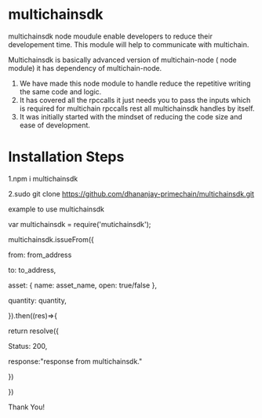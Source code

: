 # multichainsdk

multichainsdk node moudule enable developers to reduce their developement time. 
This module will help to communicate with multichain.

Multichainsdk is basically advanced version of multichain-node ( node module) it has dependency of multichain-node. 

1. We have made this node module to handle reduce the repetitive writing the same code and logic.
2. It has covered all the rpccalls it just needs you to pass the inputs which is required for multichain rpccalls rest all multichainsdk handles by itself.
3. It was initially started with the mindset of reducing the code size and ease of development.


# Installation Steps

1.npm i multichainsdk

2.sudo git clone https://github.com/dhananjay-primechain/multichainsdk.git

example to use multichainsdk

var multichainsdk = require('mutichainsdk');


multichainsdk.issueFrom({

from: from_address

to: to_address,

asset: {
name:  asset_name,
open: true/false
 },

 quantity: quantity,

}).then((res)=>{

return resolve({

Status: 200,

response:"response from multichainsdk."

})

})
        
Thank You!
